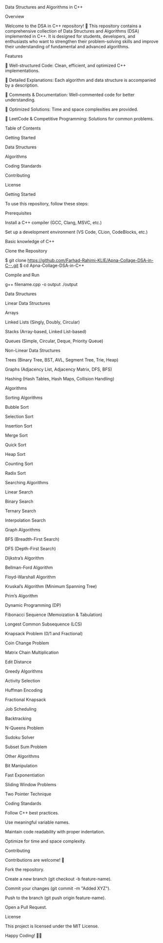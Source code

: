 Data Structures and Algorithms in C++

Overview

Welcome to the DSA in C++ repository! 🚀 This repository contains a comprehensive collection of Data Structures and Algorithms (DSA) implemented in C++. It is designed for students, developers, and enthusiasts who want to strengthen their problem-solving skills and improve their understanding of fundamental and advanced algorithms.

Features

📌 Well-structured Code: Clean, efficient, and optimized C++ implementations.

📖 Detailed Explanations: Each algorithm and data structure is accompanied by a description.

📝 Comments & Documentation: Well-commented code for better understanding.

🚀 Optimized Solutions: Time and space complexities are provided.

🎯 LeetCode & Competitive Programming: Solutions for common problems.

Table of Contents

Getting Started

Data Structures

Algorithms

Coding Standards

Contributing

License

Getting Started

To use this repository, follow these steps:

Prerequisites

Install a C++ compiler (GCC, Clang, MSVC, etc.)

Set up a development environment (VS Code, CLion, CodeBlocks, etc.)

Basic knowledge of C++

Clone the Repository

$ git clone https://github.com/Farhad-Rahimi-KLIE/Apna-Collage-DSA-in-C--.git
$ cd Apna-Collage-DSA-in-C++

Compile and Run

g++ filename.cpp -o output
./output

Data Structures

Linear Data Structures

Arrays

Linked Lists (Singly, Doubly, Circular)

Stacks (Array-based, Linked List-based)

Queues (Simple, Circular, Deque, Priority Queue)

Non-Linear Data Structures

Trees (Binary Tree, BST, AVL, Segment Tree, Trie, Heap)

Graphs (Adjacency List, Adjacency Matrix, DFS, BFS)

Hashing (Hash Tables, Hash Maps, Collision Handling)

Algorithms

Sorting Algorithms

Bubble Sort

Selection Sort

Insertion Sort

Merge Sort

Quick Sort

Heap Sort

Counting Sort

Radix Sort

Searching Algorithms

Linear Search

Binary Search

Ternary Search

Interpolation Search

Graph Algorithms

BFS (Breadth-First Search)

DFS (Depth-First Search)

Dijkstra’s Algorithm

Bellman-Ford Algorithm

Floyd-Warshall Algorithm

Kruskal’s Algorithm (Minimum Spanning Tree)

Prim’s Algorithm

Dynamic Programming (DP)

Fibonacci Sequence (Memoization & Tabulation)

Longest Common Subsequence (LCS)

Knapsack Problem (0/1 and Fractional)

Coin Change Problem

Matrix Chain Multiplication

Edit Distance

Greedy Algorithms

Activity Selection

Huffman Encoding

Fractional Knapsack

Job Scheduling

Backtracking

N-Queens Problem

Sudoku Solver

Subset Sum Problem

Other Algorithms

Bit Manipulation

Fast Exponentiation

Sliding Window Problems

Two Pointer Technique

Coding Standards

Follow C++ best practices.

Use meaningful variable names.

Maintain code readability with proper indentation.

Optimize for time and space complexity.

Contributing

Contributions are welcome! 🚀

Fork the repository.

Create a new branch (git checkout -b feature-name).

Commit your changes (git commit -m "Added XYZ").

Push to the branch (git push origin feature-name).

Open a Pull Request.

License

This project is licensed under the MIT License.

Happy Coding! 🎯🔥


